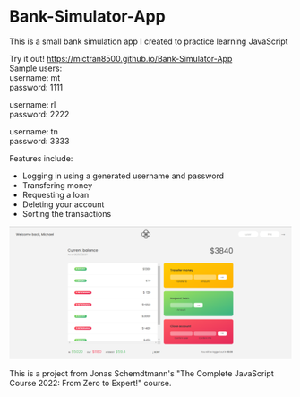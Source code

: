 # Bank-Simulator-App
This is a small bank simulation app I created to practice learning JavaScript  

Try it out! https://mictran8500.github.io/Bank-Simulator-App  
Sample users:  
  username: mt  
  password: 1111  
  
  username: rl  
  password: 2222  
  
  username: tn  
  password: 3333  

Features include:  
- Logging in using a generated username and password
- Transfering money
- Requesting a loan  
- Deleting your account  
- Sorting the transactions  

![Image of APP](bank-simulation-app.png)

This is a project from Jonas Schemdtmann's "The Complete JavaScript Course 2022: From Zero to Expert!" course.
